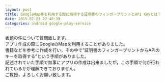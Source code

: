 ```yaml
---
layout: post
title: GoogleMap等を利用する際に取得する証明書のフィンガープリントとAPI Keyとは？
date: 2015-02-23 22:46:39
categories: android google-play-service
---
```

<!-- {% raw %} -->
<p>表題の件について質問致します。<br>
アプリ作成の際にGoogleのMapを利用することがありました。<br>
書籍などを参考に作成を行い，その中で”証明書のフィンガープリントからAPIのキーを取得する”という手順がありました。<br>
記述されていた手順で無事にアプリの作成は出来ましたが，この手順で何が行われているかが理解できておりません。<br>
ご教授，よろしくお願い致します。</p>
<!-- {% endraw %} -->
